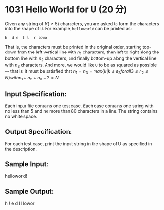 # 1031 Hello World for U (20 分)

Given any string of $N (≥5)$ characters, you are asked to form the characters into the shape of `U`. For example, `helloworld` can be printed as:

`
h  d
e  l
l  r
lowo
`

That is, the characters must be printed in the original order, starting top-down from the left vertical line with $n_1$ characters, then left to right along the bottom line with $n_2$ characters, and finally bottom-up along the vertical line with $n_3$ characters. And more, we would like `U` to be as squared as possible -- that is, it must be satisfied that
$n_1 = n_3 = max\{k | k ≤ n_2 for all 3 ≤ n_2 ≤ N\} with n_1 + n_2 + n_3 - 2 = N$.

## Input Specification:
Each input file contains one test case. Each case contains one string with no less than 5 and no more than 80 characters in a line. The string contains no white space.

## Output Specification:
For each test case, print the input string in the shape of U as specified in the description.

## Sample Input:
helloworld!

## Sample Output:
h   !
e   d
l   l
lowor
